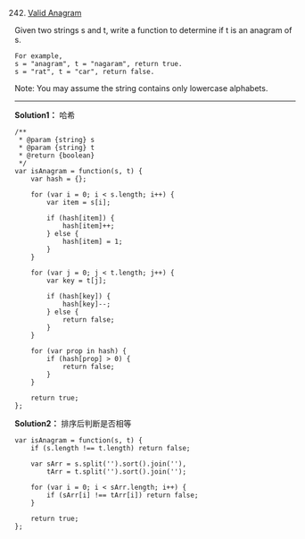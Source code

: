242. [Valid Anagram](https://leetcode.com/problems/valid-anagram/)

Given two strings s and t, write a function to determine if t is an anagram of s.

    For example,
    s = "anagram", t = "nagaram", return true.
    s = "rat", t = "car", return false.

Note:
You may assume the string contains only lowercase alphabets.
    
---
**Solution1：** 哈希 

    /**
     * @param {string} s
     * @param {string} t
     * @return {boolean}
     */
    var isAnagram = function(s, t) {
        var hash = {};
        
        for (var i = 0; i < s.length; i++) {
            var item = s[i];
            
            if (hash[item]) {
                hash[item]++;
            } else {
                hash[item] = 1;
            }
        }
        
        for (var j = 0; j < t.length; j++) {
            var key = t[j];
            
            if (hash[key]) {
                hash[key]--;
            } else {
                return false;
            }
        }
        
        for (var prop in hash) {
            if (hash[prop] > 0) {
                return false;
            }
        }
        
        return true;
    };
    
**Solution2：** 排序后判断是否相等

    var isAnagram = function(s, t) {
        if (s.length !== t.length) return false;
        
        var sArr = s.split('').sort().join(''),
            tArr = t.split('').sort().join('');
        
        for (var i = 0; i < sArr.length; i++) {
            if (sArr[i] !== tArr[i]) return false;
        }
        
        return true;
    };